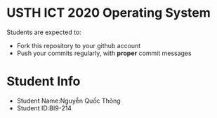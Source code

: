 USTH ICT 2020 Operating System
=====================================

Students are expected to:
* Fork this repository to your github account
* Push your commits regularly, with **proper** commit messages


Student Info
=========================

* Student Name:Nguyễn Quốc Thông
* Student ID:BI9-214

